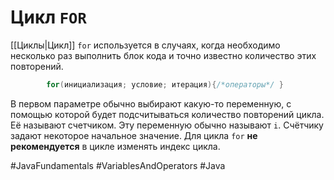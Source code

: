 # Цикл `FOR`
[[Циклы|Цикл]] `for` используется в случаях, когда необходимо несколько раз выполнить блок кода и точно известно количество этих повторений.
```java
		for(инициализация; условие; итерация){/*операторы*/ }
```

В первом параметре обычно выбирают какую-то переменную, с помощью которой будет подсчитываться количество повторений цикла. Её называют счетчиком. Эту переменную обычно называют `i`. Счётчику задают некоторое начальное значение. Для цикла `for` **не рекомендуется** в цикле изменять индекс цикла.

#JavaFundamentals 
#VariablesAndOperators
#Java
